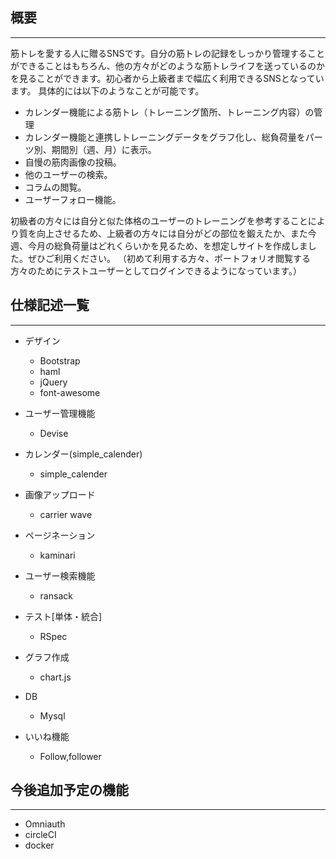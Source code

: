 ## 概要
***

 筋トレを愛する人に贈るSNSです。自分の筋トレの記録をしっかり管理することができることはもちろん、他の方々がどのような筋トレライフを送っているのかを見ることができます。初心者から上級者まで幅広く利用できるSNSとなっています。
 具体的には以下のようなことが可能です。

 - カレンダー機能による筋トレ（トレーニング箇所、トレーニング内容）の管理
 - カレンダー機能と連携しトレーニングデータをグラフ化し、総負荷量をパーツ別、期間別（週、月）に表示。
 - 自慢の筋肉画像の投稿。
 - 他のユーザーの検索。
 - コラムの閲覧。
 - ユーザーフォロー機能。

初級者の方々には自分と似た体格のユーザーのトレーニングを参考することにより質を向上させるため、上級者の方々には自分がどの部位を鍛えたか、また今週、今月の総負荷量はどれくらいかを見るため、を想定しサイトを作成しました。ぜひご利用ください。
（初めて利用する方々、ポートフォリオ閲覧する方々のためにテストユーザーとしてログインできるようになっています。）

## 仕様記述一覧
***
* デザイン
  - Bootstrap
  - haml
  - jQuery
  - font-awesome

* ユーザー管理機能
  - Devise

* カレンダー(simple_calender)
  - simple_calender

* 画像アップロード
  * carrier wave

* ページネーション
  * kaminari

* ユーザー検索機能
  - ransack

* テスト[単体・統合]
  - RSpec

* グラフ作成
  - chart.js

* DB
  - Mysql

* いいね機能
  -  Follow,follower

## 今後追加予定の機能
***
  - Omniauth
  - circleCI
  - docker